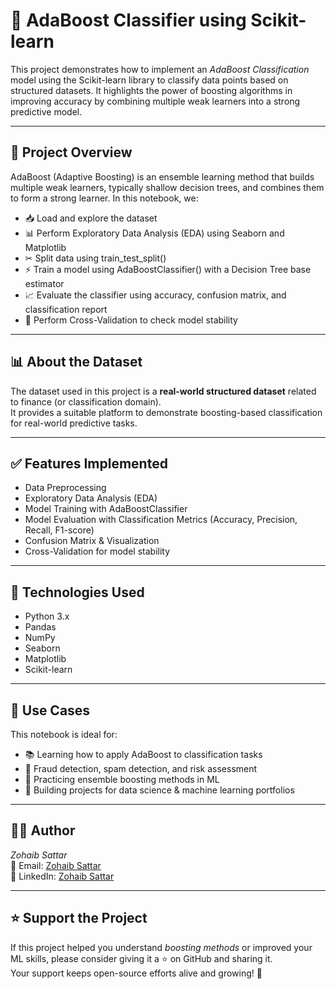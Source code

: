 # 🎯 AdaBoost Classifier using Scikit-learn

This project demonstrates how to implement an *AdaBoost Classification* model using the Scikit-learn library to classify data points based on structured datasets. It highlights the power of boosting algorithms in improving accuracy by combining multiple weak learners into a strong predictive model.

---

## 📘 Project Overview
AdaBoost (Adaptive Boosting) is an ensemble learning method that builds multiple weak learners, typically shallow decision trees, and combines them to form a strong learner. In this notebook, we:

- 📥 Load and explore the dataset  
- 📊 Perform Exploratory Data Analysis (EDA) using Seaborn and Matplotlib  
- ✂ Split data using train_test_split()  
- ⚡ Train a model using AdaBoostClassifier() with a Decision Tree base estimator  
- 📈 Evaluate the classifier using accuracy, confusion matrix, and classification report  
- 🔄 Perform Cross-Validation to check model stability  

---

## 📊 About the Dataset
The dataset used in this project is a **real-world structured dataset** related to finance (or classification domain).  
It provides a suitable platform to demonstrate boosting-based classification for real-world predictive tasks.  

---

## ✅ Features Implemented
- Data Preprocessing  
- Exploratory Data Analysis (EDA)  
- Model Training with AdaBoostClassifier  
- Model Evaluation with Classification Metrics (Accuracy, Precision, Recall, F1-score)  
- Confusion Matrix & Visualization  
- Cross-Validation for model stability  

---

## 🧪 Technologies Used
- Python 3.x  
- Pandas  
- NumPy  
- Seaborn  
- Matplotlib  
- Scikit-learn  

---

## 📂 Use Cases
This notebook is ideal for:

- 📚 Learning how to apply AdaBoost to classification tasks  
- 💼 Fraud detection, spam detection, and risk assessment  
- 🧠 Practicing ensemble boosting methods in ML  
- 🧳 Building projects for data science & machine learning portfolios  

---

## 👨‍💻 Author
*Zohaib Sattar*  
📧 Email: [Zohaib Sattar](mailto:zabizubi86@gmail.com)  
🔗 LinkedIn: [Zohaib Sattar](https://www.linkedin.com/in/zohaib-sattar)  

---

## ⭐ Support the Project
If this project helped you understand *boosting methods* or improved your ML skills, please consider giving it a ⭐ on GitHub and sharing it.  
Your support keeps open-source efforts alive and growing! 🚀
